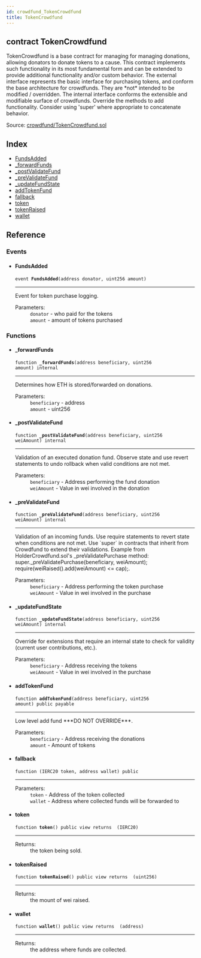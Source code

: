 ```yaml
---
id: crowdfund_TokenCrowdfund
title: TokenCrowdfund
---
```


<div class="contract-doc"><div class="contract"><h2 class="contract-header"><span class="contract-kind">contract</span> TokenCrowdfund</h2><p class="description">TokenCrowdfund is a base contract for managing for managing donations, allowing donators to donate tokens to a cause. This contract implements such functionality in its most fundamental form and can be extended to provide additional functionality and/or custom behavior. The external interface represents the basic interface for purchasing tokens, and conform the base architecture for crowdfunds. They are *not* intended to be modified / overridden. The internal interface conforms the extensible and modifiable surface of crowdfunds. Override the methods to add functionality. Consider using &#x27;super&#x27; where appropriate to concatenate behavior.</p><div class="source">Source: <a href="https://github.com/ZEUS-coin/smart-contracts/blob/v0.0.2/contracts/crowdfund/TokenCrowdfund.sol" target="_blank">crowdfund/TokenCrowdfund.sol</a></div></div><div class="index"><h2>Index</h2><ul><li><a href="crowdfund_TokenCrowdfund.html#FundsAdded">FundsAdded</a></li><li><a href="crowdfund_TokenCrowdfund.html#_forwardFunds">_forwardFunds</a></li><li><a href="crowdfund_TokenCrowdfund.html#_postValidateFund">_postValidateFund</a></li><li><a href="crowdfund_TokenCrowdfund.html#_preValidateFund">_preValidateFund</a></li><li><a href="crowdfund_TokenCrowdfund.html#_updateFundState">_updateFundState</a></li><li><a href="crowdfund_TokenCrowdfund.html#addTokenFund">addTokenFund</a></li><li><a href="crowdfund_TokenCrowdfund.html#">fallback</a></li><li><a href="crowdfund_TokenCrowdfund.html#token">token</a></li><li><a href="crowdfund_TokenCrowdfund.html#tokenRaised">tokenRaised</a></li><li><a href="crowdfund_TokenCrowdfund.html#wallet">wallet</a></li></ul></div><div class="reference"><h2>Reference</h2><div class="events"><h3>Events</h3><ul><li><div class="item event"><span id="FundsAdded" class="anchor-marker"></span><h4 class="name">FundsAdded</h4><div class="body"><code class="signature">event <strong>FundsAdded</strong><span>(address donator, uint256 amount) </span></code><hr/><div class="description"><p>Event for token purchase logging.</p></div><dl><dt><span class="label-parameters">Parameters:</span></dt><dd><div><code>donator</code> - who paid for the tokens</div><div><code>amount</code> - amount of tokens purchased</div></dd></dl></div></div></li></ul></div><div class="functions"><h3>Functions</h3><ul><li><div class="item function"><span id="_forwardFunds" class="anchor-marker"></span><h4 class="name">_forwardFunds</h4><div class="body"><code class="signature">function <strong>_forwardFunds</strong><span>(address beneficiary, uint256 amount) </span><span>internal </span></code><hr/><div class="description"><p>Determines how ETH is stored/forwarded on donations.</p></div><dl><dt><span class="label-parameters">Parameters:</span></dt><dd><div><code>beneficiary</code> - address</div><div><code>amount</code> - uint256</div></dd></dl></div></div></li><li><div class="item function"><span id="_postValidateFund" class="anchor-marker"></span><h4 class="name">_postValidateFund</h4><div class="body"><code class="signature">function <strong>_postValidateFund</strong><span>(address beneficiary, uint256 weiAmount) </span><span>internal </span></code><hr/><div class="description"><p>Validation of an executed donation fund. Observe state and use revert statements to undo rollback when valid conditions are not met.</p></div><dl><dt><span class="label-parameters">Parameters:</span></dt><dd><div><code>beneficiary</code> - Address performing the fund donation</div><div><code>weiAmount</code> - Value in wei involved in the donation</div></dd></dl></div></div></li><li><div class="item function"><span id="_preValidateFund" class="anchor-marker"></span><h4 class="name">_preValidateFund</h4><div class="body"><code class="signature">function <strong>_preValidateFund</strong><span>(address beneficiary, uint256 weiAmount) </span><span>internal </span></code><hr/><div class="description"><p>Validation of an incoming funds. Use require statements to revert state when conditions are not met. Use `super` in contracts that inherit from Crowdfund to extend their validations. Example from HolderCrowdfund.sol&#x27;s _preValidatePurchase method: super._preValidatePurchase(beneficiary, weiAmount); require(weiRaised().add(weiAmount) &lt;= cap);.</p></div><dl><dt><span class="label-parameters">Parameters:</span></dt><dd><div><code>beneficiary</code> - Address performing the token purchase</div><div><code>weiAmount</code> - Value in wei involved in the purchase</div></dd></dl></div></div></li><li><div class="item function"><span id="_updateFundState" class="anchor-marker"></span><h4 class="name">_updateFundState</h4><div class="body"><code class="signature">function <strong>_updateFundState</strong><span>(address beneficiary, uint256 weiAmount) </span><span>internal </span></code><hr/><div class="description"><p>Override for extensions that require an internal state to check for validity (current user contributions, etc.).</p></div><dl><dt><span class="label-parameters">Parameters:</span></dt><dd><div><code>beneficiary</code> - Address receiving the tokens</div><div><code>weiAmount</code> - Value in wei involved in the purchase</div></dd></dl></div></div></li><li><div class="item function"><span id="addTokenFund" class="anchor-marker"></span><h4 class="name">addTokenFund</h4><div class="body"><code class="signature">function <strong>addTokenFund</strong><span>(address beneficiary, uint256 amount) </span><span>public </span><span>payable </span></code><hr/><div class="description"><p>Low level add fund ***DO NOT OVERRIDE***.</p></div><dl><dt><span class="label-parameters">Parameters:</span></dt><dd><div><code>beneficiary</code> - Address receiving the donations</div><div><code>amount</code> - Amount of tokens</div></dd></dl></div></div></li><li><div class="item function"><span id="fallback" class="anchor-marker"></span><h4 class="name">fallback</h4><div class="body"><code class="signature">function <strong></strong><span>(IERC20 token, address wallet) </span><span>public </span></code><hr/><dl><dt><span class="label-parameters">Parameters:</span></dt><dd><div><code>token</code> - Address of the token collected</div><div><code>wallet</code> - Address where collected funds will be forwarded to</div></dd></dl></div></div></li><li><div class="item function"><span id="token" class="anchor-marker"></span><h4 class="name">token</h4><div class="body"><code class="signature">function <strong>token</strong><span>() </span><span>public </span><span>view </span><span>returns  (IERC20) </span></code><hr/><dl><dt><span class="label-return">Returns:</span></dt><dd>the token being sold.</dd></dl></div></div></li><li><div class="item function"><span id="tokenRaised" class="anchor-marker"></span><h4 class="name">tokenRaised</h4><div class="body"><code class="signature">function <strong>tokenRaised</strong><span>() </span><span>public </span><span>view </span><span>returns  (uint256) </span></code><hr/><dl><dt><span class="label-return">Returns:</span></dt><dd>the mount of wei raised.</dd></dl></div></div></li><li><div class="item function"><span id="wallet" class="anchor-marker"></span><h4 class="name">wallet</h4><div class="body"><code class="signature">function <strong>wallet</strong><span>() </span><span>public </span><span>view </span><span>returns  (address) </span></code><hr/><dl><dt><span class="label-return">Returns:</span></dt><dd>the address where funds are collected.</dd></dl></div></div></li></ul></div></div></div>
